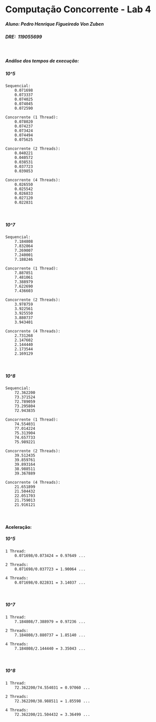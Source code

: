 # Computação Concorrente - Lab 4

##### Aluno: Pedro Henrique Figueiredo Von Zuben  
##### DRE:  119055699  <br><br><br>
##### Análise dos tempos de execução:
##### 10^5  

	Sequencial:  
		0.071698
		0.073337
		0.074025
		0.074045
		0.072590 
  
	Concorrente (1 Thread):  
		0.078020
		0.074237
		0.073424
		0.074494
		0.075625 
  
	Concorrente (2 Threads):  
		0.040221
		0.040572
		0.038531
		0.037723
		0.039853
  
	Concorrente (4 Threads):  
		0.026550
		0.025542
		0.026833
		0.027120
		0.022831
  
  
  ##### <br><br>10^7 
  
	Sequencial:  
		7.184808
		7.832864
		7.269007
		7.240001
		7.188246
  
	Concorrente (1 Thread):  
		7.887851
		7.481061
		7.388979
		7.622690
		7.436603
  
	Concorrente (2 Threads):  
		3.978759
		3.922561
		3.925550
		3.880737
		3.943401
  
	Concorrente (4 Threads):  
		2.731268
		2.147602
		2.144440
		2.173544
		2.169129
  
  
##### <br><br>10^8 

	Sequencial:  
		72.362200
		73.371524
		72.789059
		73.295804
		72.943835 
  
	Concorrente (1 Thread):  
		74.554031
		77.014224
		75.313904
		74.657733
		75.989221  
  
	Concorrente (2 Threads):  
		39.512435
		39.859761
		39.893164
		38.988511
		39.367889  
  
	Concorrente (4 Threads):  
		21.651899
		21.504432
		22.051703
		21.759013
		21.916121
		
#### <br><br>Aceleração: 
##### 10^5  

	1 Thread:  
		0.071698/0.073424 = 0.97649 ...
  
	2 Threads:  
		0.071698/0.037723 = 1.90064 ...
  
	4 Threads:  
		0.071698/0.022831 = 3.14037 ...

##### <br><br>10^7  

	1 Thread:  
		7.184808/7.388979 = 0.97236 ...
  
	2 Threads:  
		7.184808/3.880737 = 1.85140 ...
  
	4 Threads:  
		7.184808/2.144440 = 3.35043 ...
		
##### <br><br>10^8  

	1 Thread:  
		72.362200/74.554031 = 0.97060 ...
  
	2 Threads:  
		72.362200/38.988511 = 1.85598 ...
  
	4 Threads:  
		72.362200/21.504432 = 3.36499 ...

